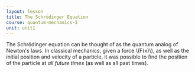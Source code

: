 ```yaml
---
layout: lesson
title: The Schrödinger Equation
course: quantum-mechanics-I
unit: unit1
---
```


The Schrödinger equation can be thought of as the quantum analog of Newton's laws. In classical mechanics, given a force \\(F(x)\\), as well as the initial position and velocity of a particle, it was possible to find the position of the particle at *all future times* (as well as all past times).
